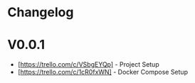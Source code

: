 # Changelog

# V0.0.1

- [https://trello.com/c/VSbgEYQp] - Project Setup
- [https://trello.com/c/1cR0fxWN] - Docker Compose Setup
